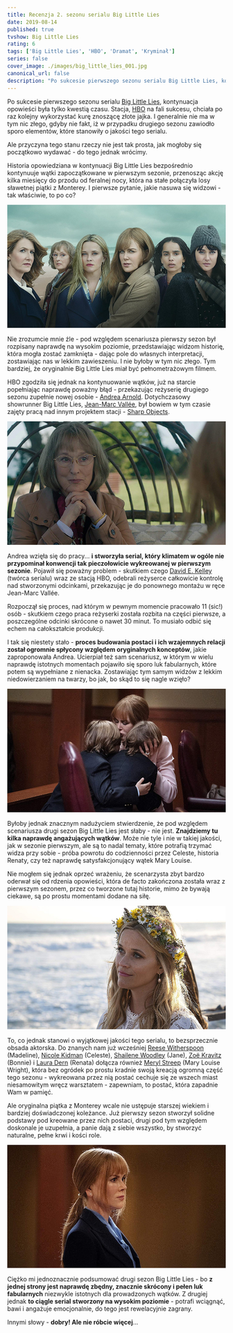 ```yaml
---
title: Recenzja 2. sezonu serialu Big Little Lies
date: 2019-08-14
published: true
tvshow: Big Little Lies
rating: 6
tags: ['Big Little Lies', 'HBO', 'Dramat', 'Kryminał']
series: false
cover_image: ./images/big_little_lies_001.jpg
canonical_url: false
description: "Po sukcesie pierwszego sezonu serialu Big Little Lies, kontynuacja opowieści była tylko kwestią czasu. Stacja, HBO na fali sukcesu, chciała po raz kolejny wykorzystać kurę znoszącę złote jajka. I generalnie nie ma w tym nic złego, gdyby nie fakt, iż w przypadku drugiego sezonu zawiodło sporo elementów, które stanowiły o jakości tego serialu."
---
```


Po sukcesie pierwszego sezonu serialu [Big Little Lies](https://www.imdb.com/title/tt3920596/), kontynuacja opowieści była tylko kwestią czasu. Stacja, [HBO](./tag/hbo) na fali sukcesu, chciała po raz kolejny wykorzystać kurę znoszącę złote jajka. I generalnie nie ma w tym nic złego, gdyby nie fakt, iż w przypadku drugiego sezonu zawiodło sporo elementów, które stanowiły o jakości tego serialu.

Ale przyczyna tego stanu rzeczy nie jest tak prosta, jak mogłoby się początkowo wydawać - do tego jednak wrócimy.

Historia opowiedziana w kontynuacji Big Little Lies bezpośrednio kontynuuje wątki zapoczątkowane w pierwszym sezonie, przenosząc akcję kilka miesięcy do przodu od feralnej nocy, która na stałe połączyła losy sławetnej piątki z Monterey. I pierwsze pytanie, jakie nasuwa się widzowi - tak właściwie, to po co?

![Image](./images/big_little_lies_002.jpg)

Nie zrozumcie mnie źle - pod względem scenariusza pierwszy sezon był rozpisany naprawdę na wysokim poziomie, przedstawiając widzom historię, która mogła zostać zamknięta - dając pole do własnych interpretacji, zostawiając nas w lekkim zawieszeniu. I nie byłoby w tym nic złego. Tym bardziej, że oryginalnie Big Little Lies miał być pełnometrażowym filmem.

HBO zgodziła się jednak na kontynuowanie wątków, już na starcie popełniając naprawdę poważny błąd - przekazując reżyserię drugiego sezonu zupełnie nowej osobie - [Andrea Arnold](https://www.imdb.com/name/nm0036349/). Dotychczasowy showrunner Big Little Lies, [Jean-Marc Vallée](https://www.imdb.com/name/nm0885249/), był bowiem w tym czasie zajęty pracą nad innym projektem stacji - [Sharp Objects](https://www.imdb.com/title/tt2649356/).

![Image](./images/big_little_lies_003.jpg)

Andrea wzięła się do pracy... **i stworzyła serial, który klimatem w ogóle nie przypominał konwencji tak pieczołowicie wykreowanej w pierwszym sezonie**. Pojawił się poważny problem - skutkiem czego [David E. Kelley](https://www.imdb.com/name/nm0005082/) (twórca serialu) wraz ze stacją HBO, odebrali reżyserce całkowicie kontrolę nad stworzonymi odcinkami, przekazując je do ponownego montażu w ręce Jean-Marc Vallée.

Rozpoczął się proces, nad którym w pewnym momencie pracowało 11 (sic!) osób - skutkiem czego praca reżyserki została rozbita na części pierwsze, a poszczególne odcinki skrócone o nawet 30 minut. To musiało odbić się echem na całokształcie produkcji.

I tak się niestety stało - **proces budowania postaci i ich wzajemnych relacji został ogromnie spłycony względem oryginalnych konceptów**, jakie zaproponowała Andrea. Ucierpiał też sam scenariusz, w którym w wielu naprawdę istotnych momentach pojawiło się sporo luk fabularnych, które potem są wypełniane z nienacka. Zostawiając tym samym widzów z lekkim niedowierzaniem na twarzy, bo jak, bo skąd to się nagle wzięło?

![Image](./images/big_little_lies_004.jpg)

Byłoby jednak znacznym nadużyciem stwierdzenie, że pod względem scenariusza drugi sezon Big Little Lies jest słaby - nie jest. **Znajdziemy tu kilka naprawdę angażujących wątków**. Może nie tyle i nie w takiej jakości, jak w sezonie pierwszym, ale są to nadal tematy, które potrafią trzymać widza przy sobie - próba powrotu do codzienności przez Celeste, historia Renaty, czy też naprawdę satysfakcjonujący wątek Mary Louise.

Nie mogłem się jednak oprzeć wrażeniu, że scenarzysta zbyt bardzo oderwał się od rdzenia opowieści, która de facto zakończona została wraz z pierwszym sezonem, przez co tworzone tutaj historie, mimo że bywają ciekawe, są po prostu momentami dodane na siłę.

![Image](./images/big_little_lies_005.jpg)

To, co jednak stanowi o wyjątkowej jakości tego serialu, to bezsprzecznie obsada aktorska. Do znanych nam już wcześniej [Reese Witherspoon](https://www.imdb.com/name/nm0000702/) (Madeline), [Nicole Kidman](https://www.imdb.com/name/nm0000173/) (Celeste), [Shailene Woodley](https://www.imdb.com/name/nm0940362/) (Jane), [Zoë Kravitz](https://www.imdb.com/name/nm2368789/) (Bonnie) i [Laura Dern](https://www.imdb.com/name/nm0000368/) (Renata) dołącza również [Meryl Streep](https://www.imdb.com/name/nm0000658/) (Mary Louise Wright), która bez ogródek po prostu kradnie swoją kreacją ogromną część tego sezonu - wykreowana przez nią postać cechuje się ze wszech miast niesamowitym wręcz warsztatem - zapewniam, to postać, która zapadnie Wam w pamięć.

Ale oryginalna piątka z Monterey wcale nie ustępuje starszej wiekiem i bardziej doświadczonej koleżance. Już pierwszy sezon stworzył solidne podstawy pod kreowane przez nich postaci, drugi pod tym względem doskonale je uzupełnia, a panie dają z siebie wszystko, by stworzyć naturalne, pełne krwi i kości role.

![Image](./images/big_little_lies_006.jpg)

Ciężko mi jednoznacznie podsumować drugi sezon Big Little Lies - bo **z jednej strony jest naprawdę zbędny, znacznie skrócony i pełen luk fabularnych** niezwykle istotnych dla prowadzonych wątków. Z drugiej jednak **to ciągle serial stworzony na wysokim poziomie** - potrafi wciągnąć, bawi i angażuje emocjonalnie, do tego jest rewelacyjnie zagrany.

Innymi słowy - **dobry! Ale nie róbcie więcej**...